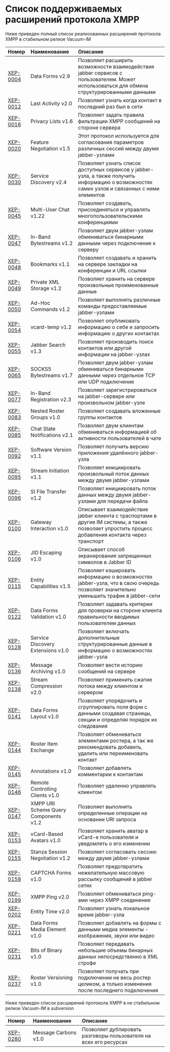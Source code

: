 # Список поддерживаемых расширений протокола XMPP #

Ниже приведен полный список реализованных расширений протокола XMPP в стабильном релизе Vacuum-IM

| **Номер** | **Наименование** | **Описание** |
|:---------------|:-----------------------------|:---------------------|
|<a href='http://xmpp.org/extensions/xep-0004.html'>XEP-0004</a> |Data Forms v2.9 |Позволяет расширить возможности взаимодействия jabber сервисов с пользователем. Может использоваться для обмена структурированными данными |
|<a href='http://xmpp.org/extensions/xep-0012.html'>XEP-0012</a> |Last Activity v2.0 |Позволяет узнать когда контакт в последний раз был в сети |
|<a href='http://xmpp.org/extensions/xep-0016.html'>XEP-0016</a> |Privacy Lists v1.6 |Позволяет задать правила фильтрации XMPP сообщений на стороне сервера |
|<a href='http://xmpp.org/extensions/xep-0020.html'>XEP-0020</a> |Feature Negotiation v1.5 |Этот протокол используется для согласования параметров различных сессий между двумя jabber-узлами |
|<a href='http://xmpp.org/extensions/xep-0030.html'>XEP-0030</a> |Service Discovery v2.4 |Позволяет узнать список доступных сервисов у jabber-узла, а также получить информацию о возможностях самих узлов и связанных с ними элементов |
|<a href='http://xmpp.org/extensions/xep-0045.html'>XEP-0045</a> |Multi-User Chat v1.22 |Позволяет создавать, присоединяться и управлять многопользовательскими конференциями |
|<a href='http://xmpp.org/extensions/xep-0047.html'>XEP-0047</a> |In-Band Bytestreams v1.2 |Позволяет двум jabber-узлам обмениваться бинарными данными через подключение к серверу |
|<a href='http://xmpp.org/extensions/xep-0048.html'>XEP-0048</a> |Bookmarks v1.1 |Позволяет создавать и хранить на сервере закладки на конференции и URL ссылки |
|<a href='http://xmpp.org/extensions/xep-0049.html'>XEP-0049</a> |Private XML Storage v1.2 |Позволяет хранить на сервере произвольные проименованные данные |
|<a href='http://xmpp.org/extensions/xep-0050.html'>XEP-0050</a> |Ad-Hoc Commands v1.2 |Позволяет выполнять различные команды предоставляемые jabber-узлами |
|<a href='http://xmpp.org/extensions/xep-0054.html'>XEP-0054</a> |vcard-temp v1.2 |Позволяет опубликовать информацию о себе и запросить информацию о других контактах |
|<a href='http://xmpp.org/extensions/xep-0055.html'>XEP-0055</a> |Jabber Search v1.3 |Позволяет производить поиск контактов или другой информации на jabber-узлах |
|<a href='http://xmpp.org/extensions/xep-0065.html'>XEP-0065</a> |SOCKS5 Bytestreams v1.7 |Позволяет двум jabber-узлам обмениваться бинарными данными через отдельное TCP или UDP подключение |
|<a href='http://xmpp.org/extensions/xep-0077.html'>XEP-0077</a> |In-Band Registration v2.3 |Позволяет зарегистрироваться на jabber-сервере или произвольном jabber-узле |
|<a href='http://xmpp.org/extensions/xep-0083.html'>XEP-0083</a> |Nested Roster Groups v1.0 |Позволяет создавать вложенные группы контактов |
|<a href='http://xmpp.org/extensions/xep-0085.html'>XEP-0085</a> |Chat State Notifications v2.1 |Позволяет двум клиентам обмениваться информацией об активности пользователей в чате |
|<a href='http://xmpp.org/extensions/xep-0092.html'>XEP-0092</a> |Software Version v1.1 |Позволяет получить версию приложения удалённого jabber-узла |
|<a href='http://xmpp.org/extensions/xep-0095.html'>XEP-0095</a> |Stream Initiation v1.1 |Позволяет инициировать произвольный поток данных между двумя jabber-узлами |
|<a href='http://xmpp.org/extensions/xep-0096.html'>XEP-0096</a> |SI File Transfer v1.2 |Позволяет инициировать поток данных между двумя jabber-узлами для передачи файла |
|<a href='http://xmpp.org/extensions/xep-0100.html'>XEP-0100</a> |Gateway Interaction v1.0 |Описывает взаимодействие jabber клиента с траспортами в другие IM системы, а также позволяет упростить процесс добавления контакта через транспорт |
|<a href='http://xmpp.org/extensions/xep-0106.html'>XEP-0106</a> |JID Escaping v1.0 |Описывает способ экранирования запрещенных символов в Jabber ID |
|<a href='http://xmpp.org/extensions/xep-0115.html'>XEP-0115</a> |Entity Capabilities v1.5 |Позволяет кэшировать информацию о возможностях jabber-узла, что в свою очередь позволяет значительно уменьшить трафик в jabber-сети |
|<a href='http://xmpp.org/extensions/xep-0122.html'>XEP-0122</a> |Data Forms Validation v1.0 |Позволяет задавать критерии для проверки на стороне клиента правильности вводимых пользователем данных |
|<a href='http://xmpp.org/extensions/xep-0128.html'>XEP-0128</a> |Service Discovery Extensions v1.0 |Позволяет включать дополнительные структурированные данные в информацию о возможностях jabber-узла |
|<a href='http://xmpp.org/extensions/xep-0136.html'>XEP-0136</a> |Message Archiving v1.0 |Позволяет вести историю сообщений на сервере |
|<a href='http://xmpp.org/extensions/xep-0138.html'>XEP-0138</a> |Stream Compression v2.0 |Позволяет применить сжатие потока между клиентом и сервером |
|<a href='http://xmpp.org/extensions/xep-0141.html'>XEP-0141</a> |Data Forms Layout v1.0 |Позволяет упорядочить и сгруппировать поля форм с данными создавая страницы, секции и определяя порядок их следования |
|<a href='http://xmpp.org/extensions/xep-0144.html'>XEP-0144</a> |Roster Item Exchange |Позволяет обмениваться элементами ростера, а так же рекомендовать добавить, удалить или переименовать контакт |
|<a href='http://xmpp.org/extensions/xep-0145.html'>XEP-0145</a> |Annotations v1.0 |Позволяет добавлять комментарии к контактам |
|<a href='http://xmpp.org/extensions/xep-0146.html'>XEP-0146</a> |Remote Controlling Clients v1.0 |Позволяет удаленно управлять клиентом |
|<a href='http://xmpp.org/extensions/xep-0147.html'>XEP-0147</a> |XMPP URI Scheme Query Components v1.2 |Позволяет выполнять определенные операции на основании URI запроса |
|<a href='http://xmpp.org/extensions/xep-0153.html'>XEP-0153</a> |vCard-Based Avatars v1.0 |Позволяет хранить аватар в vCard-е пользователя и уведомлять о его изменении |
|<a href='http://xmpp.org/extensions/xep-0155.html'>XEP-0155</a> |Stanza Session Negotiation v1.2 |Позволяет согласовать сессию между двумя jabber-узлами |
|<a href='http://xmpp.org/extensions/xep-0158.html'>XEP-0158</a> |CAPTCHA Forms v1.0 |Позволяет предотвратить нежелательную массовую рассылку сообщений в jabber сетях |
|<a href='http://xmpp.org/extensions/xep-0199.html'>XEP-0199</a> |XMPP Ping v2.0 |Позволяет обмениваться ping-ами через XMPP соединение |
|<a href='http://xmpp.org/extensions/xep-0202.html'>XEP-0202</a> |Entity Time v2.0 |Позволяет узнать локальное время jabber-узла |
|<a href='http://xmpp.org/extensions/xep-0221.html'>XEP-0221</a> |Data Forms Media Element v1.0 |Позволяет добавлять на формы с данными медиа элементы - изображения, звуки или видео |
|<a href='http://xmpp.org/extensions/xep-0231.html'>XEP-0231</a> |Bits of Binary v1.0 |Позволяет передавать небольшие объемы бинарных данных непосредственно в XML строфе |
|<a href='http://xmpp.org/extensions/xep-0237.html'>XEP-0237</a> |Roster Versioning v1.0 |Позволяет получать при подключении не весь ростер целиком, а только изменения после последнего подключения |

Ниже приведен список расширений протокола XMPP в не стабильном релизе Vacuum-IM в subversion

| **Номер** | **Наименование** | **Описание** |
|:---------------|:-----------------------------|:---------------------|
|<a href='http://xmpp.org/extensions/xep-0280.html'>XEP-0280</a> |Message Carbons v1.0 |Позволяет дублировать разговоры пользователя на всех его ресурсах |